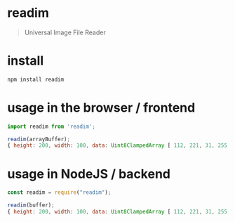 # readim
> Universal Image File Reader

# install
```bash
npm install readim
```

# usage in the browser / frontend
```js
import readim from 'readim';

readim(arrayBuffer);
{ height: 200, width: 100, data: Uint8ClampedArray [ 112, 221, 31, 255, ... ] }
```

# usage in NodeJS / backend
```js
const readim = require("readim");

readim(buffer);
{ height: 200, width: 100, data: Uint8ClampedArray [ 112, 221, 31, 255, ... ] }
```
